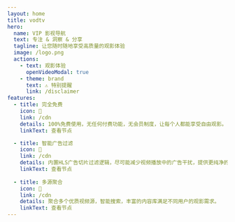 ```yaml
---
layout: home
title: vodtv
hero:
  name: VIP 影视导航
  text: 专注 & 洞察 & 分享
  tagline: 让您随时随地享受高质量的观影体验
  image: /logo.png
  actions:    
    - text: 观影体验
      openVideoModal: true
    - theme: brand
      text: ⚠️ 特别提醒
      link: /disclaimer        
features:
  - title: 完全免费
    icon: 🛑
    link: /cdn 
    details: 100%免费使用，无任何付费功能，无会员制度，让每个人都能享受自由观影。
    linkText: 查看节点

  - title: 智能广告过滤
    icon: 🚀
    link: /cdn 
    details: 内置HLS广告切片过滤逻辑，尽可能减少视频播放中的广告干扰，提供更纯净的观影体验。。
    linkText: 查看节点  
    
  - title: 多源聚合
    icon: 🎯
    link: /cdn 
    details: 聚合多个优质视频源，智能搜索，丰富的内容库满足不同用户的观影需求。
    linkText: 查看节点      
---
```


<confetti />
<script setup>
import { onMounted } from 'vue'

onMounted(() => {
  const urlParams = new URLSearchParams(window.location.search)
  if (urlParams.get('uwu') != null) {
    const img = document.querySelector('.VPHero .VPImage.image-src')
    img.src = '/logo.png'
    img.alt = 'vodtv Logo by @hefung'
    img.style.maxWidth = '540px'
  }
})
</script>
